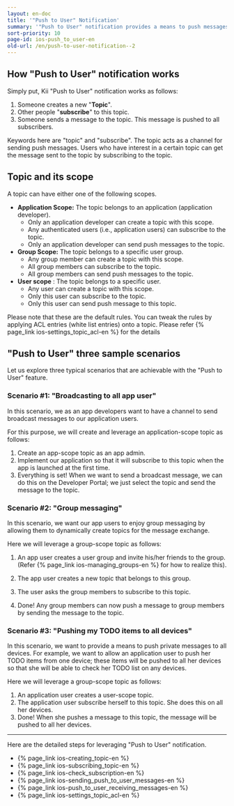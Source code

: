 ```yaml
---
layout: en-doc
title: '"Push to User" Notification'
summary: '"Push to User" notification provides a means to push messages with a publisher-subscriber model. The feature will let you and your app users to quickly send messages to other users while providing a way to scope to whom the messages are sent.'
sort-priority: 10
page-id: ios-push_to_user-en
old-url: /en/push-to-user-notification--2
---
```

## How "Push to User" notification works

Simply put, Kii "Push to User" notification works as follows:

1. Someone creates a new "**Topic**".
1. Other people "**subscribe**" to this topic.
1. Someone sends a message to the topic.  This message is pushed to all subscribers.

Keywords here are "topic" and "subscribe".  The topic acts as a channel for sending push messages.  Users who have interest in a certain topic can get the message sent to the topic by subscribing to the topic.

## Topic and its scope

A topic can have either one of the following scopes.

* **Application Scope:**  The topic belongs to an application (application developer).
    * Only an application developer can create a topic with this scope.
    * Any authenticated users (i.e., application users) can subscribe to the topic.
    * Only an application developer can send push messages to the topic.
* **Group Scope:**  The topic belongs to a specific user group.
    * Any group member can create a topic with this scope.
    * All group members can subscribe to the topic.
    * All group members can send push messages to the topic.
* **User scope** : The topic belongs to a specific user.
    * Any user can create a topic with this scope.
    * Only this user can subscribe to the topic.
    * Only this user can send push message to this topic.

Please note that these are the default rules.  You can tweak the rules by applying ACL entries (white list entries) onto a topic. Please refer {% page_link ios-settings_topic_acl-en %} for the details

## "Push to User" three sample scenarios

Let us explore three typical scenarios that are achievable with the "Push to User" feature.

### Scenario #1: "Broadcasting to all app user"

In this scenario, we as an app developers want to have a channel to send broadcast messages to our application users.

For this purpose, we will create and leverage an application-scope topic as follows:

1. Create an app-scope topic as an app admin.
1. Implement our application so that it will subscribe to this topic when the app is launched at the first time.
1. Everything is set!  When we want to send a broadcast message, we can do this on the Developer Portal; we just select the topic and send the message to the topic.


### Scenario #2: "Group messaging"

In this scenario, we want our app users to enjoy group messaging by allowing them to dynamically create topics for the message exchange.

Here we will leverage a group-scope topic as follows:

1. An app user creates a user group and invite his/her friends to the group.  (Refer {% page_link ios-managing_groups-en %} for how to realize this).

1. The app user creates a new topic that belongs to this group.
1. The user asks the group members to subscribe to this topic.
1. Done!  Any group members can now push a message to group members by sending the message to the topic.


### Scenario #3: "Pushing my TODO items to all devices"

In this scenario, we want to provide a means to push private messages to all devices.  For example, we want to allow an application user to push her TODO items from one device; these items will be pushed to all her devices so that she will be able to check her TODO list on any devices.

Here we will leverage a group-scope topic as follows:

1. An application user creates a user-scope topic.
1. The application user subscribe herself to this topic.  She does this on all her devices.
1. Done!  When she pushes a message to this topic, the message will be pushed to all her devices.

---

Here are the detailed steps for leveraging "Push to User" notification.

* {% page_link ios-creating_topic-en %}
* {% page_link ios-subscribing_topic-en %}
* {% page_link ios-check_subscription-en %}
* {% page_link ios-sending_push_to_user_messages-en %}
* {% page_link ios-push_to_user_receiving_messages-en %}
* {% page_link ios-settings_topic_acl-en %}

